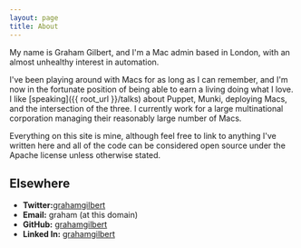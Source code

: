 ```yaml
---
layout: page
title: About
---
```


<p class="message">
  My name is Graham Gilbert, and I'm a Mac admin based in London, with an almost unhealthy interest in automation.
</p>

I've been playing around with Macs for as long as I can remember, and I'm now in the fortunate position of being able to earn a living doing what I love.  I like [speaking]({{ root_url }}/talks) about Puppet, Munki, deploying Macs, and the intersection of the three. I currently work for a large multinational corporation managing their reasonably large number of Macs.

Everything on this site is mine, although feel free to link to anything I've written here and all of the code can be considered open source under the Apache license unless otherwise stated.

## Elsewhere

 * __Twitter:__[grahamgilbert](http://twitter.com/grahamgilbert)
 *  __Email:__ graham (at this domain)
 * __GitHub:__ [grahamgilbert](https://github.com/grahamgilbert)
 * __Linked In:__ [grahamgilbert](http://uk.linkedin.com/in/grahamgilbert)

